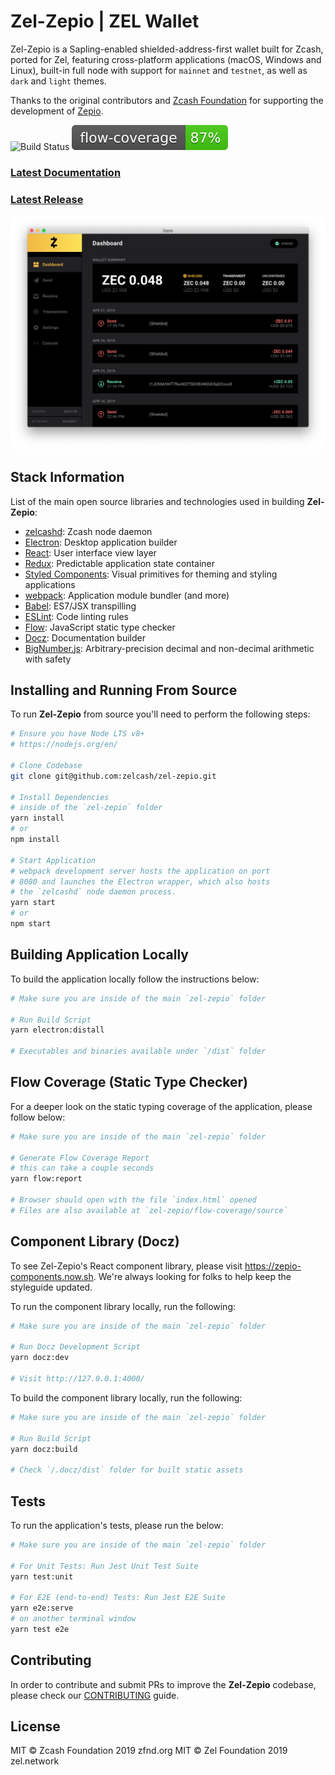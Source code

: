 # Zel-Zepio | ZEL Wallet

Zel-Zepio is a Sapling-enabled shielded-address-first wallet built for Zcash, ported for Zel, featuring cross-platform applications (macOS, Windows and Linux), built-in full node with support for `mainnet` and `testnet`, as well as `dark` and `light` themes. 

Thanks to the original contributors and [Zcash Foundation](https://zfnd.org) for supporting the development of [Zepio](https://github.com/ZcashFoundation/zepio). 

![Build Status](https://app.bitrise.io/app/a5bc7a8391d5501b/status.svg?token=SOuGNc3Qf9rCj3Osl-eHyQ&branch=master)
![Flow Coverage](./public/flow-coverage-badge.svg)

### [Latest Documentation](https://zepiowallet.com)

### [Latest Release](https://github.com/zelcash/zel-zepio/releases)

![Zepio Wallet](https://raw.githubusercontent.com/ZcashFoundation/zepio-docs/develop/docz/assets/dashboard.png)

## Stack Information

List of the main open source libraries and technologies used in building **Zel-Zepio**:

- [zelcashd](https://github.com/zelcash/zelcash): Zcash node daemon
- [Electron](https://github.com/electron/electron): Desktop application builder
- [React](https://facebook.github.io/react/): User interface view layer
- [Redux](https://redux.js.org/): Predictable application state container
- [Styled Components](https://www.styled-components.com/): Visual primitives for theming and styling applications
- [webpack](https://webpack.github.io/): Application module bundler (and more)
- [Babel](https://babeljs.io/): ES7/JSX transpilling
- [ESLint](https://eslint.org/): Code linting rules
- [Flow](https://flow.org): JavaScript static type checker
- [Docz](https://docz.site): Documentation builder
- [BigNumber.js](https://github.com/MikeMcl/bignumber.js#readme): Arbitrary-precision decimal and non-decimal arithmetic with safety

## Installing and Running From Source

To run **Zel-Zepio** from source you'll need to perform the following steps:
```bash
# Ensure you have Node LTS v8+
# https://nodejs.org/en/

# Clone Codebase
git clone git@github.com:zelcash/zel-zepio.git

# Install Dependencies
# inside of the `zel-zepio` folder
yarn install
# or
npm install

# Start Application
# webpack development server hosts the application on port
# 8080 and launches the Electron wrapper, which also hosts
# the `zelcashd` node daemon process.
yarn start
# or
npm start
```

## Building Application Locally

To build the application locally follow the instructions below:
```bash
# Make sure you are inside of the main `zel-zepio` folder

# Run Build Script
yarn electron:distall

# Executables and binaries available under `/dist` folder
```

## Flow Coverage (Static Type Checker)

For a deeper look on the static typing coverage of the application, please follow below:
```bash
# Make sure you are inside of the main `zel-zepio` folder

# Generate Flow Coverage Report
# this can take a couple seconds
yarn flow:report

# Browser should open with the file `index.html` opened
# Files are also available at `zel-zepio/flow-coverage/source`
```

## Component Library (Docz)

To see Zel-Zepio's React component library, please visit https://zepio-components.now.sh. We're always looking for folks to help keep the styleguide updated.

To run the component library locally, run the following:
```bash
# Make sure you are inside of the main `zel-zepio` folder

# Run Docz Development Script
yarn docz:dev

# Visit http://127.0.0.1:4000/
```

To build the component library locally, run the following:
```bash
# Make sure you are inside of the main `zel-zepio` folder

# Run Build Script
yarn docz:build

# Check `/.docz/dist` folder for built static assets
```

## Tests

To run the application's tests, please run the below:
```bash
# Make sure you are inside of the main `zel-zepio` folder

# For Unit Tests: Run Jest Unit Test Suite
yarn test:unit

# For E2E (end-to-end) Tests: Run Jest E2E Suite
yarn e2e:serve
# on another terminal window
yarn test e2e
```

## Contributing

In order to contribute and submit PRs to improve the **Zel-Zepio** codebase, please check our [CONTRIBUTING](https://github.com/zelcash/zel-zepio/blob/master/CONTRIBUTING.md) guide.

## License

MIT © Zcash Foundation 2019 zfnd.org
MIT © Zel Foundation 2019 zel.network
